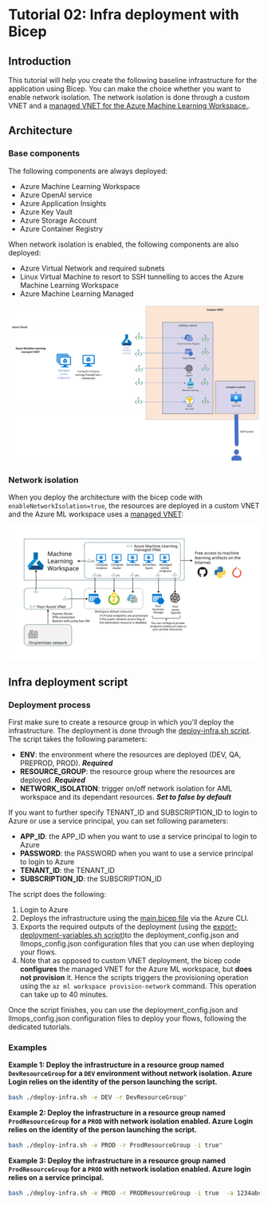 # Tutorial 02: Infra deployment with Bicep

## Introduction

This tutorial will help you create the following baseline infrastructure for the application using Bicep. You can make the choice whether you want to enable network isolation. The network isolation is done through a custom VNET and a [managed VNET for the Azure Machine Learning Workspace.](https://learn.microsoft.com/en-us/azure/machine-learning/how-to-managed-network?view=azureml-api-2&tabs=azure-cli).

## Architecture

### Base components

The following components are always deployed:

- Azure Machine Learning Workspace
- Azure OpenAI service
- Azure Application Insights
- Azure Key Vault
- Azure Storage Account
- Azure Container Registry

When network isolation is enabled, the following components are also deployed:

- Azure Virtual Network and required subnets
- Linux Virtual Machine to resort to SSH tunnelling to acces the Azure Machine Learning Workspace
- Azure Machine Learning Managed

![Architecture diagram of the components deployed with network isolation enabled. All resources are in the LLMOps subnet of the custom virtual network. A managed virtual network is provisioned for the Azure Machine Learning workspace](../images/architecture.png)

### Network isolation

When you deploy the architecture with the bicep code with `enableNetworkIsolation=true`, the resources are deployed in a custom VNET and the Azure ML workspace uses a [managed VNET](https://learn.microsoft.com/en-us/azure/machine-learning/how-to-managed-network?view=azureml-api-2&tabs=azure-cli):

![Architecture](../images/managet-vnet-aml.svg)


## Infra deployment script

### Deployment process

First make sure to create a resource group in which you'll deploy the infrastructure. The deployment is done through the [deploy-infra.sh script](../../infra/bicep/scripts/deploy-infra.sh). The script takes the following parameters:

- **ENV**: the environment where the resources are deployed (DEV, QA, PREPROD, PROD). ***Required***
- **RESOURCE_GROUP**: the resource group where the resources are deployed. ***Required***
- **NETWORK_ISOLATION**: trigger on/off network isolation for AML workspace and its dependant resources. ***Set to false by default***

If you want to further specify TENANT_ID and SUBSCRIPTION_ID to login to Azure or use a service principal, you can set following parameters:

- **APP_ID**: the APP_ID when you want to use a service principal to login to Azure
- **PASSWORD**: the PASSWORD when you want to use a service principal to login to Azure
- **TENANT_ID**: the TENANT_ID
- **SUBSCRIPTION_ID**: the SUBSCRIPTION_ID

The script does the following:
1. Login to Azure
1. Deploys the infrastructure using the [main.bicep file](../../infra/bicep/main.bicep) via the Azure CLI.
1. Exports the required outputs of the deployment (using the [export-deployment-variables.sh script](../../))to the deployment_config.json and llmops_config.json configuration files that you can use when deploying your flows.
1. Note that as opposed to custom VNET deployment, the bicep code **configures** the managed VNET for the Azure ML workspace, but **does not provision** it. Hence the scripts triggers the provisioning operation using the `az ml workspace provision-network` command. This operation can take up to 40 minutes.

Once the script finishes, you can use the deployment_config.json and llmops_config.json configuration files to deploy your flows, following the dedicated tutorials.

### Examples

**Example 1: Deploy the infrastructure in a resource group named `DevResourceGroup` for a `DEV` environment without network isolation. Azure Login relies on the identity of the person launching the script.**

```bash
bash ./deploy-infra.sh -e DEV -r DevResourceGroup"
```

**Example 2: Deploy the infrastructure in a resource group named `ProdResourceGroup` for a `PROD` with network isolation enabled. Azure Login relies on the identity of the person launching the script.**

```bash
bash ./deploy-infra.sh -e PROD -r ProdResourceGroup -i true"
```

**Example 3: Deploy the infrastructure in a resource group named `ProdResourceGroup` for a `PROD` with network isolation enabled. Azure login relies on a service principal.**

```bash
bash ./deploy-infra.sh -e PROD -r PRODResourceGroup -i true  -a 1234abcd-123a-1234-abcd-123456abcdef -p password -t 1234abcd-123a-1234-abcd-123456abcdef -s 1234abcd-123a-1234-abcd-123456abcdef"
```
